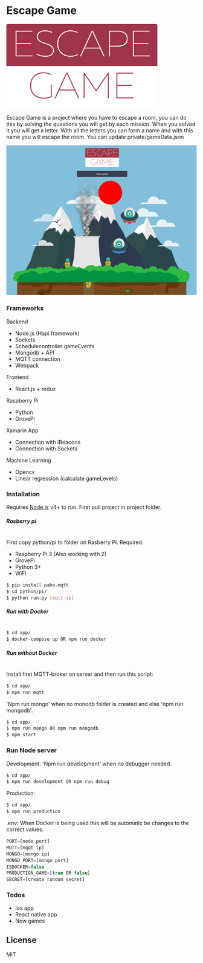 # Escape Game

<img src="https://github.com/stijnvanhulle/EscapeGame/raw/master/making/logo.png" alt="alt text" width="400">

Escape Game is a project where you have to escape a room, you can do this by solving the questions you will get by each mission. When you solved it you will get a letter. With all the letters you can form a name and with this name you will escape the room. You can update private/gameData.json

<img src="https://github.com/stijnvanhulle/EscapeGame/raw/master/making/example.png" alt="alt text" width="600">

### Frameworks
Backend
  - Node.js (Hapi framework)
  - Sockets
  - Schedulecontroller gameEvents
  - Mongodb + API
  - MQTT connection
  - Webpack
 
Frontend
- React.js + redux

Raspberry Pi
- Python
- GrovePi

Xamarin App
- Connection with iBeacons
- Connection with Sockets

Machine Learning
- Opencv
- Linear regression (calculate gameLevels)

### Installation
Requires [Node.js](https://nodejs.org/) v4+ to run.
First pull project in project folder.

##### Rasberry pi 
#
First copy python/pi to folder on Rasberry Pi.
Required:
- Raspberry Pi 3 (Also working with 2)
- GrovePi
- Python 3+
- WiFi
```sh
$ pip install paho.mqtt
$ cd python/pi/
$ python run.py [mqtt-ip]
```
##### Run with Docker
#
```sh
$ cd app/
$ docker-compose up OR npm run docker
```
##### Run without Docker
#
Install first MQTT-broker on server and then run this script:
```sh
$ cd app/
$ npm run mqtt
```
'Npm run mongo' when no monodb folder is created and else 'npm run mongodb'.
```sh
$ cd app/
$ npm run mongo OR npm run mongodb
$ npm start
```

### Run Node server
Development:
'Npm run development' when no debugger needed.
```sh
$ cd app/
$ npm run development OR npm run debug
```
Production:
```sh
$ cd app/
$ npm run production
```

.env:
When Docker is being used this will be automatic be changes to the correct values.
```javascript
PORT=[node port]
MQTT=[mqqt ip]
MONGO=[mongo ip]
MONGO_PORT=[mongo port]
ISDOCKER=false
PRODUCTION_GAME=[true OR false]
SECRET=[create random secret]
```



### Todos

 - Ios app
 - React native app
 - New games

License
----

MIT
